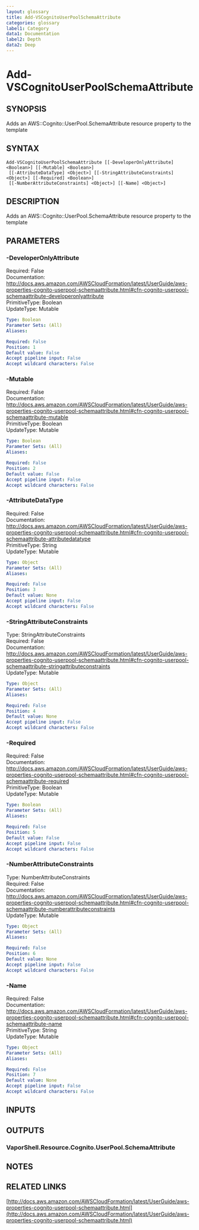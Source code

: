 ```yaml
---
layout: glossary
title: Add-VSCognitoUserPoolSchemaAttribute
categories: glossary
label1: Category
data1: Documentation
label2: Depth
data2: Deep
---
```


# Add-VSCognitoUserPoolSchemaAttribute

## SYNOPSIS
Adds an AWS::Cognito::UserPool.SchemaAttribute resource property to the template

## SYNTAX

```
Add-VSCognitoUserPoolSchemaAttribute [[-DeveloperOnlyAttribute] <Boolean>] [[-Mutable] <Boolean>]
 [[-AttributeDataType] <Object>] [[-StringAttributeConstraints] <Object>] [[-Required] <Boolean>]
 [[-NumberAttributeConstraints] <Object>] [[-Name] <Object>]
```

## DESCRIPTION
Adds an AWS::Cognito::UserPool.SchemaAttribute resource property to the template

## PARAMETERS

### -DeveloperOnlyAttribute
Required: False    
Documentation: http://docs.aws.amazon.com/AWSCloudFormation/latest/UserGuide/aws-properties-cognito-userpool-schemaattribute.html#cfn-cognito-userpool-schemaattribute-developeronlyattribute    
PrimitiveType: Boolean    
UpdateType: Mutable

```yaml
Type: Boolean
Parameter Sets: (All)
Aliases: 

Required: False
Position: 1
Default value: False
Accept pipeline input: False
Accept wildcard characters: False
```

### -Mutable
Required: False    
Documentation: http://docs.aws.amazon.com/AWSCloudFormation/latest/UserGuide/aws-properties-cognito-userpool-schemaattribute.html#cfn-cognito-userpool-schemaattribute-mutable    
PrimitiveType: Boolean    
UpdateType: Mutable

```yaml
Type: Boolean
Parameter Sets: (All)
Aliases: 

Required: False
Position: 2
Default value: False
Accept pipeline input: False
Accept wildcard characters: False
```

### -AttributeDataType
Required: False    
Documentation: http://docs.aws.amazon.com/AWSCloudFormation/latest/UserGuide/aws-properties-cognito-userpool-schemaattribute.html#cfn-cognito-userpool-schemaattribute-attributedatatype    
PrimitiveType: String    
UpdateType: Mutable

```yaml
Type: Object
Parameter Sets: (All)
Aliases: 

Required: False
Position: 3
Default value: None
Accept pipeline input: False
Accept wildcard characters: False
```

### -StringAttributeConstraints
Type: StringAttributeConstraints    
Required: False    
Documentation: http://docs.aws.amazon.com/AWSCloudFormation/latest/UserGuide/aws-properties-cognito-userpool-schemaattribute.html#cfn-cognito-userpool-schemaattribute-stringattributeconstraints    
UpdateType: Mutable

```yaml
Type: Object
Parameter Sets: (All)
Aliases: 

Required: False
Position: 4
Default value: None
Accept pipeline input: False
Accept wildcard characters: False
```

### -Required
Required: False    
Documentation: http://docs.aws.amazon.com/AWSCloudFormation/latest/UserGuide/aws-properties-cognito-userpool-schemaattribute.html#cfn-cognito-userpool-schemaattribute-required    
PrimitiveType: Boolean    
UpdateType: Mutable

```yaml
Type: Boolean
Parameter Sets: (All)
Aliases: 

Required: False
Position: 5
Default value: False
Accept pipeline input: False
Accept wildcard characters: False
```

### -NumberAttributeConstraints
Type: NumberAttributeConstraints    
Required: False    
Documentation: http://docs.aws.amazon.com/AWSCloudFormation/latest/UserGuide/aws-properties-cognito-userpool-schemaattribute.html#cfn-cognito-userpool-schemaattribute-numberattributeconstraints    
UpdateType: Mutable

```yaml
Type: Object
Parameter Sets: (All)
Aliases: 

Required: False
Position: 6
Default value: None
Accept pipeline input: False
Accept wildcard characters: False
```

### -Name
Required: False    
Documentation: http://docs.aws.amazon.com/AWSCloudFormation/latest/UserGuide/aws-properties-cognito-userpool-schemaattribute.html#cfn-cognito-userpool-schemaattribute-name    
PrimitiveType: String    
UpdateType: Mutable

```yaml
Type: Object
Parameter Sets: (All)
Aliases: 

Required: False
Position: 7
Default value: None
Accept pipeline input: False
Accept wildcard characters: False
```

## INPUTS

## OUTPUTS

### VaporShell.Resource.Cognito.UserPool.SchemaAttribute

## NOTES

## RELATED LINKS

[http://docs.aws.amazon.com/AWSCloudFormation/latest/UserGuide/aws-properties-cognito-userpool-schemaattribute.html](http://docs.aws.amazon.com/AWSCloudFormation/latest/UserGuide/aws-properties-cognito-userpool-schemaattribute.html)

